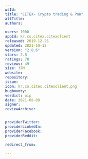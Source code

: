 ```yaml
---
wsId: 
title: "CITEX- Crypto trading & PoW"
altTitle: 
authors:

users: 1000
appId: kr.co.citex.citexclient
released: 2019-12-25
updated: 2021-10-12
version: "2.0.6"
stars: 2.8
ratings: 78
reviews: 49
size: 37M
website: 
repository: 
issue: 
icon: kr.co.citex.citexclient.png
bugbounty: 
verdict: wip
date: 2021-08-08
signer: 
reviewArchive:


providerTwitter: 
providerLinkedIn: 
providerFacebook: 
providerReddit: 

redirect_from:

---
```



